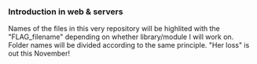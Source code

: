 ### Introduction in web & servers
Names of the files in this very repository will be highlited with the "FLAG_filename" depending on whether library/module I will work on. Folder names will be divided according to the same principle.
"Her loss" is out this November!
